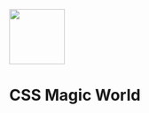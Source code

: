 <img src="https://user-images.githubusercontent.com/37782247/159609251-4f19ecaa-04fe-478e-915b-6a97a70f7ccf.png" width="100" align="center" />

# CSS Magic World
